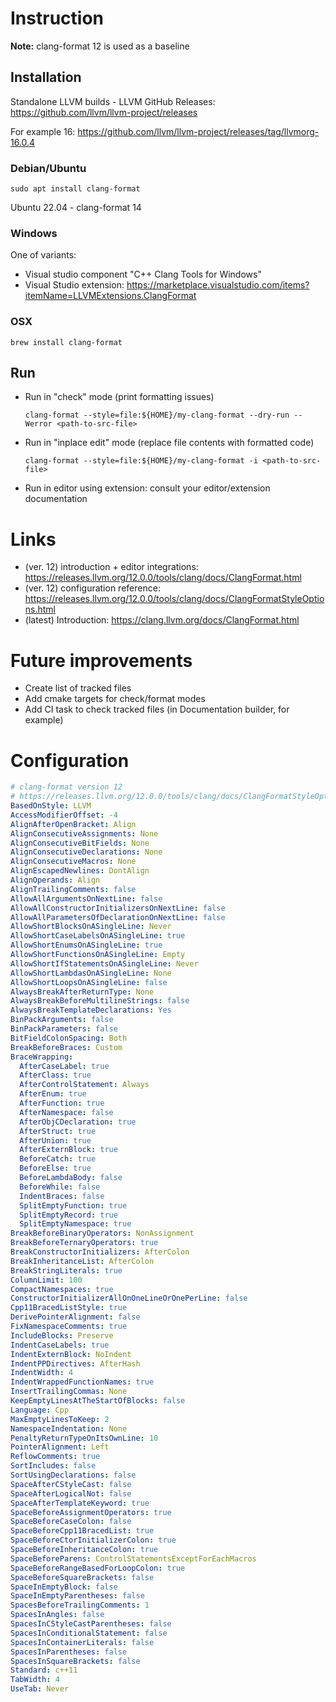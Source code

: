 # Instruction

**Note:** clang-format 12 is used as a baseline

## Installation

Standalone LLVM builds - LLVM GitHub Releases: https://github.com/llvm/llvm-project/releases

For example 16: https://github.com/llvm/llvm-project/releases/tag/llvmorg-16.0.4

### Debian/Ubuntu
`sudo apt install clang-format`

Ubuntu 22.04 - clang-format 14

### Windows
One of variants:
* Visual studio component "C++ Clang Tools for Windows"
* Visual Studio extension: https://marketplace.visualstudio.com/items?itemName=LLVMExtensions.ClangFormat

### OSX
`brew install clang-format`

## Run
* Run in "check" mode (print formatting issues) 
  ```
  clang-format --style=file:${HOME}/my-clang-format --dry-run --Werror <path-to-src-file>
  ```
* Run in "inplace edit" mode (replace file contents with formatted code)
  ```
  clang-format --style=file:${HOME}/my-clang-format -i <path-to-src-file>
  ```
* Run in editor using extension: consult your editor/extension documentation

# Links
* (ver. 12) introduction + editor integrations: https://releases.llvm.org/12.0.0/tools/clang/docs/ClangFormat.html
* (ver. 12) configuration reference: https://releases.llvm.org/12.0.0/tools/clang/docs/ClangFormatStyleOptions.html
* (latest) Introduction: https://clang.llvm.org/docs/ClangFormat.html

# Future improvements
* Create list of tracked files
* Add cmake targets for check/format modes
* Add CI task to check tracked files (in Documentation builder, for example)

# Configuration
```yaml
# clang-format version 12
# https://releases.llvm.org/12.0.0/tools/clang/docs/ClangFormatStyleOptions.html
BasedOnStyle: LLVM
AccessModifierOffset: -4
AlignAfterOpenBracket: Align
AlignConsecutiveAssignments: None
AlignConsecutiveBitFields: None
AlignConsecutiveDeclarations: None
AlignConsecutiveMacros: None
AlignEscapedNewlines: DontAlign
AlignOperands: Align
AlignTrailingComments: false
AllowAllArgumentsOnNextLine: false
AllowAllConstructorInitializersOnNextLine: false
AllowAllParametersOfDeclarationOnNextLine: false
AllowShortBlocksOnASingleLine: Never
AllowShortCaseLabelsOnASingleLine: true
AllowShortEnumsOnASingleLine: true
AllowShortFunctionsOnASingleLine: Empty
AllowShortIfStatementsOnASingleLine: Never
AllowShortLambdasOnASingleLine: None
AllowShortLoopsOnASingleLine: false
AlwaysBreakAfterReturnType: None
AlwaysBreakBeforeMultilineStrings: false
AlwaysBreakTemplateDeclarations: Yes
BinPackArguments: false
BinPackParameters: false
BitFieldColonSpacing: Both
BreakBeforeBraces: Custom
BraceWrapping:
  AfterCaseLabel: true
  AfterClass: true
  AfterControlStatement: Always
  AfterEnum: true
  AfterFunction: true
  AfterNamespace: false
  AfterObjCDeclaration: true
  AfterStruct: true
  AfterUnion: true
  AfterExternBlock: true
  BeforeCatch: true
  BeforeElse: true
  BeforeLambdaBody: false
  BeforeWhile: false
  IndentBraces: false
  SplitEmptyFunction: true
  SplitEmptyRecord: true
  SplitEmptyNamespace: true
BreakBeforeBinaryOperators: NonAssignment
BreakBeforeTernaryOperators: true
BreakConstructorInitializers: AfterColon
BreakInheritanceList: AfterColon
BreakStringLiterals: true
ColumnLimit: 100
CompactNamespaces: true
ConstructorInitializerAllOnOneLineOrOnePerLine: false
Cpp11BracedListStyle: true
DerivePointerAlignment: false
FixNamespaceComments: true
IncludeBlocks: Preserve
IndentCaseLabels: true
IndentExternBlock: NoIndent
IndentPPDirectives: AfterHash
IndentWidth: 4
IndentWrappedFunctionNames: true
InsertTrailingCommas: None
KeepEmptyLinesAtTheStartOfBlocks: false
Language: Cpp
MaxEmptyLinesToKeep: 2
NamespaceIndentation: None
PenaltyReturnTypeOnItsOwnLine: 10
PointerAlignment: Left
ReflowComments: true
SortIncludes: false
SortUsingDeclarations: false
SpaceAfterCStyleCast: false
SpaceAfterLogicalNot: false
SpaceAfterTemplateKeyword: true
SpaceBeforeAssignmentOperators: true
SpaceBeforeCaseColon: false
SpaceBeforeCpp11BracedList: true
SpaceBeforeCtorInitializerColon: true
SpaceBeforeInheritanceColon: true
SpaceBeforeParens: ControlStatementsExceptForEachMacros
SpaceBeforeRangeBasedForLoopColon: true
SpaceBeforeSquareBrackets: false
SpaceInEmptyBlock: false
SpaceInEmptyParentheses: false
SpacesBeforeTrailingComments: 1
SpacesInAngles: false
SpacesInCStyleCastParentheses: false
SpacesInConditionalStatement: false
SpacesInContainerLiterals: false
SpacesInParentheses: false
SpacesInSquareBrackets: false
Standard: c++11
TabWidth: 4
UseTab: Never
```